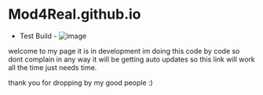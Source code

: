 # Mod4Real.github.io
- Test Build -
![image](https://github.com/Mod4Real/Mod4Real.github.io/assets/134821089/cce4bb22-c2f9-44b9-a96e-2c33f6c1a8d7)

welcome to my page it is in development im doing this code by code so dont complain in any way it will be getting auto updates so this link will work all the time just needs time. 

thank you for dropping by my good people :) 
